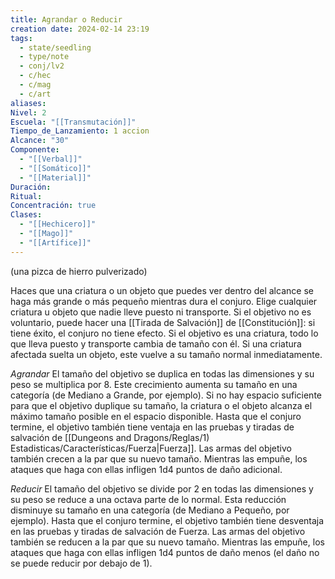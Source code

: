 ```yaml
---
title: Agrandar o Reducir
creation date: 2024-02-14 23:19
tags:
  - state/seedling
  - type/note
  - conj/lv2
  - c/hec
  - c/mag
  - c/art
aliases: 
Nivel: 2
Escuela: "[[Transmutación]]"
Tiempo_de_Lanzamiento: 1 accion
Alcance: "30"
Componente:
  - "[[Verbal]]"
  - "[[Somático]]"
  - "[[Material]]"
Duración: 
Ritual: 
Concentración: true
Clases:
  - "[[Hechicero]]"
  - "[[Mago]]"
  - "[[Artífice]]"
---
```

(una pizca de hierro pulverizado)

Haces que una criatura o un objeto que puedes ver dentro del alcance se haga más grande o más pequeño mientras dura el conjuro. Elige cualquier criatura u objeto que nadie lleve puesto ni transporte. Si el objetivo no es voluntario, puede hacer una [[Tirada de Salvación]] de [[Constitución]]: si tiene éxito, el conjuro no tiene efecto. Si el objetivo es una criatura, todo lo que lleva puesto y transporte cambia de tamaño con él. Si una criatura afectada suelta un objeto, este vuelve a su tamaño normal inmediatamente.

*Agrandar*
El tamaño del objetivo se duplica en todas las dimensiones y su peso se multiplica por 8. Este crecimiento aumenta su tamaño en una categoría (de Mediano a Grande, por ejemplo). Si no hay espacio suficiente para que el objetivo duplique su tamaño, la criatura o el objeto alcanza el máximo tamaño posible en el espacio disponible. Hasta que el conjuro termine, el objetivo también tiene ventaja en las pruebas y tiradas de salvación de [[Dungeons and Dragons/Reglas/1) Estadisticas/Características/Fuerza|Fuerza]]. Las armas del objetivo también crecen a la par que su nuevo tamaño. Mientras las empuñe, los ataques que haga con ellas infligen 1d4 puntos de daño adicional.

*Reducir* 
El tamaño del objetivo se divide por 2 en todas las dimensiones y su peso se reduce a una octava parte de lo normal. Esta reducción disminuye su tamaño en una categoría (de Mediano a Pequeño, por ejemplo). Hasta que el conjuro termine, el objetivo también tiene desventaja en las pruebas y tiradas de salvación de Fuerza. Las armas del objetivo también se reducen a la par que su nuevo tamaño. Mientras las empuñe, los ataques que haga con ellas infligen 1d4 puntos de daño menos (el daño no se puede reducir por debajo de 1).